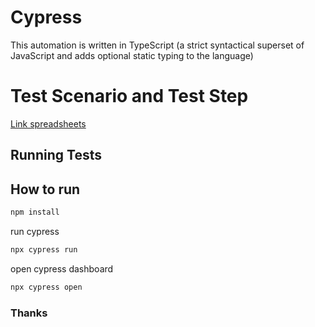 # Cypress
This automation is written in TypeScript (a strict syntactical superset of JavaScript and adds optional static typing to the language)

# Test Scenario and Test Step 
[Link spreadsheets](https://docs.google.com/spreadsheets/d/1oktVfX2OH3EEfeHbHWMQ4R_r0kFWR3AkJ66LaWf9WM4/edit#gid=0)

## Running Tests

## How to run

```bash
npm install
```

run cypress
```bash
npx cypress run
```

open cypress dashboard
```bash
npx cypress open
```

### Thanks
